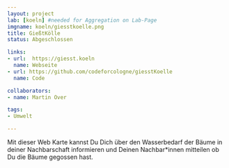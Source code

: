 ```yaml
---
layout: project
lab: [koeln] #needed for Aggregation on Lab-Page
imgname: koeln/giesstkoelle.png
title: GießtKölle
status: Abgeschlossen

links:
- url:  https://giesst.koeln
  name: Webseite
- url: https://github.com/codeforcologne/giesstKoelle
  name: Code

collaborators:
- name: Martin Over

tags:
- Umwelt

---
```


Mit dieser Web Karte kannst Du Dich über den Wasserbedarf der Bäume in deiner Nachbarschaft informieren und Deinen Nachbar*innen mitteilen ob Du die Bäume gegossen hast.